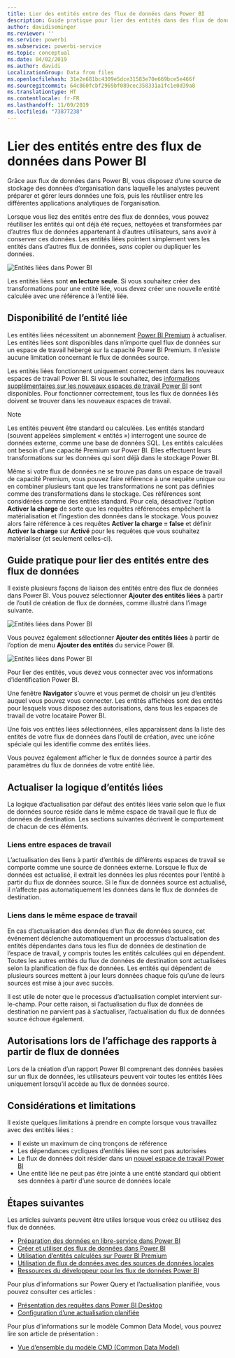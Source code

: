 ```yaml
---
title: Lier des entités entre des flux de données dans Power BI
description: Guide pratique pour lier des entités dans des flux de données dans Power BI
author: davidiseminger
ms.reviewer: ''
ms.service: powerbi
ms.subservice: powerbi-service
ms.topic: conceptual
ms.date: 04/02/2019
ms.author: davidi
LocalizationGroup: Data from files
ms.openlocfilehash: 31e2e681bc4309e5dce31583e70e669bce5e466f
ms.sourcegitcommit: 64c860fcbf2969bf089cec358331a1fc1e0d39a8
ms.translationtype: HT
ms.contentlocale: fr-FR
ms.lasthandoff: 11/09/2019
ms.locfileid: "73877238"
---
```

# <a name="link-entities-between-dataflows-in-power-bi"></a>Lier des entités entre des flux de données dans Power BI

Grâce aux flux de données dans Power BI, vous disposez d’une source de stockage des données d’organisation dans laquelle les analystes peuvent préparer et gérer leurs données une fois, puis les réutiliser entre les différentes applications analytiques de l’organisation. 

Lorsque vous liez des entités entre des flux de données, vous pouvez réutiliser les entités qui ont déjà été reçues, nettoyées et transformées par d’autres flux de données appartenant à d’autres utilisateurs, sans avoir à conserver ces données. Les entités liées pointent simplement vers les entités dans d’autres flux de données, *sans* copier ou dupliquer les données.

![Entités liées dans Power BI](media/service-dataflows-linked-entities/linked-entities_00.png)

Les entités liées sont **en lecture seule**. Si vous souhaitez créer des transformations pour une entité liée, vous devez créer une nouvelle entité calculée avec une référence à l’entité liée.

## <a name="linked-entity-availability"></a>Disponibilité de l’entité liée

Les entités liées nécessitent un abonnement [Power BI Premium](service-premium-what-is.md) à actualiser. Les entités liées sont disponibles dans n’importe quel flux de données sur un espace de travail hébergé sur la capacité Power BI Premium. Il n’existe aucune limitation concernant le flux de données source.

Les entités liées fonctionnent uniquement correctement dans les nouveaux espaces de travail Power BI. Si vous le souhaitez, des [informations supplémentaires sur les nouveaux espaces de travail Power BI](service-create-the-new-workspaces.md) sont disponibles. Pour fonctionner correctement, tous les flux de données liés doivent se trouver dans les nouveaux espaces de travail.

> [!NOTE]
> Les entités peuvent être standard ou calculées. Les entités standard (souvent appelées simplement « entités ») interrogent une source de données externe, comme une base de données SQL. Les entités calculées ont besoin d’une capacité Premium sur Power BI. Elles effectuent leurs transformations sur les données qui sont déjà dans le stockage Power BI. 
>
>Même si votre flux de données ne se trouve pas dans un espace de travail de capacité Premium, vous pouvez faire référence à une requête unique ou en combiner plusieurs tant que les transformations ne sont pas définies comme des transformations dans le stockage. Ces références sont considérées comme des entités standard. Pour cela, désactivez l’option **Activer la charge** de sorte que les requêtes référencées empêchent la matérialisation et l’ingestion des données dans le stockage. Vous pouvez alors faire référence à ces requêtes **Activer la charge = false** et définir **Activer la charge** sur **Activé** pour les requêtes que vous souhaitez matérialiser (et seulement celles-ci).


## <a name="how-to-link-entities-between-dataflows"></a>Guide pratique pour lier des entités entre des flux de données

Il existe plusieurs façons de liaison des entités entre des flux de données dans Power BI. Vous pouvez sélectionner **Ajouter des entités liées** à partir de l’outil de création de flux de données, comme illustré dans l’image suivante. 

![Entités liées dans Power BI](media/service-dataflows-linked-entities/linked-entities_00.png)

Vous pouvez également sélectionner **Ajouter des entités liées** à partir de l’option de menu **Ajouter des entités** du service Power BI.

![Entités liées dans Power BI](media/service-dataflows-linked-entities/linked-entities_01.png)

Pour lier des entités, vous devez vous connecter avec vos informations d’identification Power BI.

Une fenêtre **Navigator** s’ouvre et vous permet de choisir un jeu d’entités auquel vous pouvez vous connecter. Les entités affichées sont des entités pour lesquels vous disposez des autorisations, dans tous les espaces de travail de votre locataire Power BI. 

Une fois vos entités liées sélectionnées, elles apparaissent dans la liste des entités de votre flux de données dans l’outil de création, avec une icône spéciale qui les identifie comme des entités liées.

Vous pouvez également afficher le flux de données source à partir des paramètres du flux de données de votre entité liée.

## <a name="refresh-logic-of-linked-entities"></a>Actualiser la logique d’entités liées
La logique d’actualisation par défaut des entités liées varie selon que le flux de données source réside dans le même espace de travail que le flux de données de destination. Les sections suivantes décrivent le comportement de chacun de ces éléments.

### <a name="links-between-workspaces"></a>Liens entre espaces de travail

L’actualisation des liens à partir d’entités de différents espaces de travail se comporte comme une source de données externe. Lorsque le flux de données est actualisé, il extrait les données les plus récentes pour l’entité à partir du flux de données source. Si le flux de données source est actualisé, il n’affecte pas automatiquement les données dans le flux de données de destination.

### <a name="links-in-the-same-workspace"></a>Liens dans le même espace de travail

En cas d’actualisation des données d’un flux de données source, cet événement déclenche automatiquement un processus d’actualisation des entités dépendantes dans tous les flux de données de destination de l’espace de travail, y compris toutes les entités calculées qui en dépendent. Toutes les autres entités du flux de données de destination sont actualisées selon la planification de flux de données. Les entités qui dépendent de plusieurs sources mettent à jour leurs données chaque fois qu’une de leurs sources est mise à jour avec succès.

Il est utile de noter que le processus d’actualisation complet intervient sur-le-champ. Pour cette raison, si l’actualisation du flux de données de destination ne parvient pas à s’actualiser, l’actualisation du flux de données source échoue également.

## <a name="permissions-when-viewing-reports-from-dataflows"></a>Autorisations lors de l’affichage des rapports à partir de flux de données

Lors de la création d’un rapport Power BI comprenant des données basées sur un flux de données, les utilisateurs peuvent voir toutes les entités liées uniquement lorsqu’il accède au flux de données source.

## <a name="limitations-and-considerations"></a>Considérations et limitations

Il existe quelques limitations à prendre en compte lorsque vous travaillez avec des entités liées :

* Il existe un maximum de cinq tronçons de référence
* Les dépendances cycliques d’entités liées ne sont pas autorisées
* Le flux de données doit résider dans un [nouvel espace de travail Power BI](service-create-the-new-workspaces.md)
* Une entité liée ne peut pas être jointe à une entité standard qui obtient ses données à partir d’une source de données locale


## <a name="next-steps"></a>Étapes suivantes

Les articles suivants peuvent être utiles lorsque vous créez ou utilisez des flux de données. 

* [Préparation des données en libre-service dans Power BI](service-dataflows-overview.md)
* [Créer et utiliser des flux de données dans Power BI](service-dataflows-create-use.md)
* [Utilisation d’entités calculées sur Power BI Premium](service-dataflows-computed-entities-premium.md)
* [Utilisation de flux de données avec des sources de données locales](service-dataflows-on-premises-gateways.md)
* [Ressources du développeur pour les flux de données Power BI](service-dataflows-developer-resources.md)

Pour plus d’informations sur Power Query et l’actualisation planifiée, vous pouvez consulter ces articles :
* [Présentation des requêtes dans Power BI Desktop](desktop-query-overview.md)
* [Configuration d’une actualisation planifiée](refresh-scheduled-refresh.md)

Pour plus d’informations sur le modèle Common Data Model, vous pouvez lire son article de présentation :
* [Vue d’ensemble du modèle CMD (Common Data Model) ](https://docs.microsoft.com/powerapps/common-data-model/overview)

